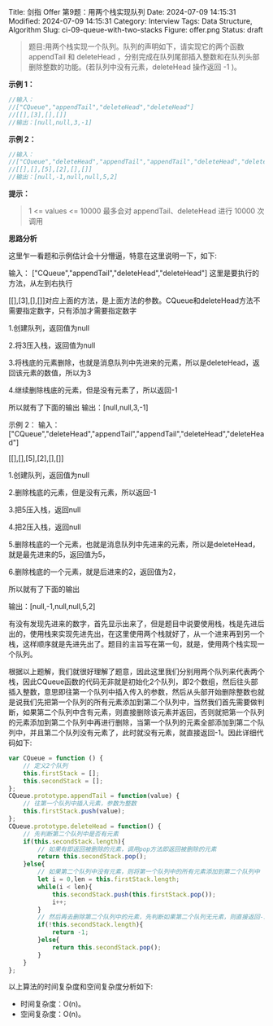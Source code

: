 Title: 剑指 Offer 第9题：用两个栈实现队列
Date: 2024-07-09 14:15:31
Modified: 2024-07-09 14:15:31
Category: Interview
Tags: Data Structure, Algorithm
Slug: ci-09-queue-with-two-stacks
Figure: offer.png
Status: draft

> 题目:用两个栈实现一个队列。队列的声明如下，请实现它的两个函数 appendTail 和 deleteHead ，分别完成在队列尾部插入整数和在队列头部删除整数的功能。(若队列中没有元素，deleteHead 操作返回 -1 )。

**示例 1：**

```javascript
//输入：
//["CQueue","appendTail","deleteHead","deleteHead"]
//[[],[3],[],[]]
//输出：[null,null,3,-1]
```

**示例 2：**

```javascript
//输入：
//["CQueue","deleteHead","appendTail","appendTail","deleteHead","deleteHead"]
//[[],[],[5],[2],[],[]]
//输出：[null,-1,null,null,5,2]
```

**提示：**

> 1 <= values <= 10000 最多会对 appendTail、deleteHead 进行 10000 次调用

**思路分析**

这里乍一看题和示例估计会十分懵逼，特意在这里说明一下，如下:

输入： ["CQueue","appendTail","deleteHead","deleteHead"] 这里是要执行的方法，从左到右执行

[[],[3],[],[]]对应上面的方法，是上面方法的参数。CQueue和deleteHead方法不需要指定数字，只有添加才需要指定数字

1.创建队列，返回值为null

2.将3压入栈，返回值为null

3.将栈底的元素删除，也就是消息队列中先进来的元素，所以是deleteHead，返回该元素的数值，所以为3

4.继续删除栈底的元素，但是没有元素了，所以返回-1

所以就有了下面的输出 输出：[null,null,3,-1]

示例 2： 输入： ["CQueue","deleteHead","appendTail","appendTail","deleteHead","deleteHead"]

[[],[],[5],[2],[],[]]

1.创建队列，返回值为null

2.删除栈底的元素，但是没有元素，所以返回-1

3.把5压入栈，返回null

4.把2压入栈，返回null

5.删除栈底的一个元素，也就是消息队列中先进来的元素，所以是deleteHead，就是最先进来的5，返回值为5，

6.删除栈底的一个元素，就是后进来的2，返回值为2，

所以就有了下面的输出

输出：[null,-1,null,null,5,2]

有没有发现先进来的数字，首先显示出来了，但是题目中说要使用栈，栈是先进后出的，使用栈来实现先进先出，在这里使用两个栈就好了，从一个进来再到另一个栈，这样顺序就是先进先出了。题目的主旨写在第一句，就是，使用两个栈实现一个队列。

根据以上题解，我们就很好理解了题意，因此这里我们分别用两个队列来代表两个栈，因此CQueue函数的代码无非就是初始化2个队列，即2个数组，然后往头部插入整数，意思即往第一个队列中插入传入的参数，然后从头部开始删除整数也就是说我们先把第一个队列的所有元素添加到第二个队列中，当然我们首先需要做判断，如果第二个队列中含有元素，则直接删除该元素并返回，否则就把第一个队列的元素添加到第二个队列中再进行删除，当第一个队列的元素全部添加到第二个队列中，并且第二个队列没有元素了，此时就没有元素，就直接返回-1。因此详细代码如下:

```javascript
var CQueue = function () {
    // 定义2个队列
    this.firstStack = [];
    this.secondStack = [];
};
CQueue.prototype.appendTail = function(value) {
    // 往第一个队列中插入元素，参数为整数
    this.firstStack.push(value);
};
CQueue.prototype.deleteHead = function() {
    // 先判断第二个队列中是否有元素
    if(this.secondStack.length){
        // 如果有即返回被删除的元素，调用pop方法即返回被删除的元素
        return this.secondStack.pop();
    }else{
        // 如果第二个队列中没有元素，则将第一个队列中的所有元素添加到第二个队列中
        let i = 0,len = this.firstStack.length;
        while(i < len){
            this.secondStack.push(this.firstStack.pop());
            i++;
        }
        // 然后再去删除第二个队列中的元素，先判断如果第二个队列无元素，则直接返回-1
        if(!this.secondStack.length){
            return -1;
        }else{
            return this.secondStack.pop();
        }
    }
};
```

以上算法的时间复杂度和空间复杂度分析如下:

- 时间复杂度：O(n)。
- 空间复杂度：O(n)。
